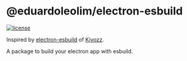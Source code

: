 # @eduardoleolim/electron-esbuild

[![license](https://img.shields.io/badge/license-MIT-blue.svg)](https://github.com/eduardoleolim/electron-esbuild/blob/master/LICENSE)

Inspired by [electron-esbuild](https://github.com/Kiyozz/electron-esbuild) of [Kiyozz](https://github.com/Kiyozz).

A package to build your electron app with esbuild.
